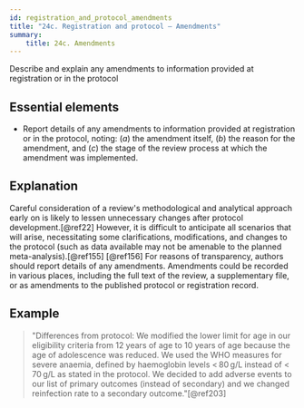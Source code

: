 ```yaml
---
id: registration_and_protocol_amendments
title: "24c. Registration and protocol – Amendments"
summary:
    title: 24c. Amendments
---
```


Describe and explain any amendments to information provided at registration or in the protocol

## Essential elements

-   Report details of any amendments to information provided at
    registration or in the protocol, noting: (*a*) the amendment itself,
    (*b*) the reason for the amendment, and (*c*) the stage of the
    review process at which the amendment was implemented.

## Explanation

Careful consideration of a review's methodological
and analytical approach early on is likely to lessen unnecessary changes
after protocol development.[@ref22] However, it is difficult to
anticipate all scenarios that will arise, necessitating some
clarifications, modifications, and changes to the protocol (such as data
available may not be amenable to the planned meta-analysis).[@ref155]
[@ref156] For reasons of transparency, authors should report details of
any amendments. Amendments could be recorded in various places,
including the full text of the review, a supplementary file, or as
amendments to the published protocol or registration record.

## Example

> "Differences from protocol: We modified the lower limit for age in our
eligibility criteria from 12 years of age to 10 years of age because the
age of adolescence was reduced. We used the WHO measures for severe
anaemia, defined by haemoglobin levels \< 80 g/L instead of \< 70 g/L as
stated in the protocol. We decided to add adverse events to our list of
primary outcomes (instead of secondary) and we changed reinfection rate
to a secondary outcome."[@ref203]

